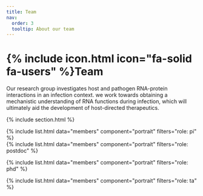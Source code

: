 ```yaml
---
title: Team
nav:
  order: 3
  tooltip: About our team
---
```


# {% include icon.html icon="fa-solid fa-users" %}Team

Our research group investigates host and pathogen RNA-protein interactions in an infection context. we work towards obtaining a mechanistic understanding of RNA functions during infection, which will ultimately aid the development of host-directed therapeutics.

{% include section.html %}

{% include list.html data="members" component="portrait" filters="role: pi" %}
<br />
{% include list.html data="members" component="portrait" filters="role: postdoc" %}

{% include list.html data="members" component="portrait" filters="role: phd" %}

{% include list.html data="members" component="portrait" filters="role: ta" %}

<!-- {% include list.html data="members" component="portrait" filters="role: ^(?!pi$)" %} -->


